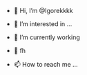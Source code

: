 - 👋 Hi, I’m @Igorekkkk
- 👀 I’m interested in ...
- 🌱 I’m currently working
- 💞️ fh

- 📫 How to reach me ...

<!---
Igorekkkk/Igorekkkk is a ✨ special ✨ repository because its `README.md` (this file) appears on your GitHub profile.
You can click the Preview link to take a look at your changes.
--->
